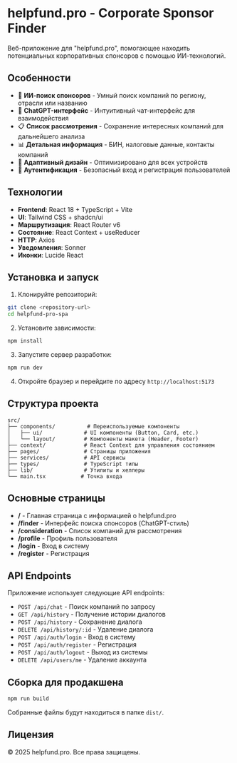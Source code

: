 # helpfund.pro - Corporate Sponsor Finder

Веб-приложение для "helpfund.pro", помогающее находить потенциальных корпоративных спонсоров с помощью ИИ-технологий.

## Особенности

- 🤖 **ИИ-поиск спонсоров** - Умный поиск компаний по региону, отрасли или названию
- 💬 **ChatGPT-интерфейс** - Интуитивный чат-интерфейс для взаимодействия
- 📋 **Список рассмотрения** - Сохранение интересных компаний для дальнейшего анализа
- 📊 **Детальная информация** - БИН, налоговые данные, контакты компаний
- 📱 **Адаптивный дизайн** - Оптимизировано для всех устройств
- 🔐 **Аутентификация** - Безопасный вход и регистрация пользователей

## Технологии

- **Frontend**: React 18 + TypeScript + Vite
- **UI**: Tailwind CSS + shadcn/ui
- **Маршрутизация**: React Router v6
- **Состояние**: React Context + useReducer
- **HTTP**: Axios
- **Уведомления**: Sonner
- **Иконки**: Lucide React

## Установка и запуск

1. Клонируйте репозиторий:
```bash
git clone <repository-url>
cd helpfund-pro-spa
```

2. Установите зависимости:
```bash
npm install
```

3. Запустите сервер разработки:
```bash
npm run dev
```

4. Откройте браузер и перейдите по адресу `http://localhost:5173`

## Структура проекта

```
src/
├── components/          # Переиспользуемые компоненты
│   ├── ui/             # UI компоненты (Button, Card, etc.)
│   └── layout/         # Компоненты макета (Header, Footer)
├── context/            # React Context для управления состоянием
├── pages/              # Страницы приложения
├── services/           # API сервисы
├── types/              # TypeScript типы
├── lib/                # Утилиты и хелперы
└── main.tsx           # Точка входа
```

## Основные страницы

- **/** - Главная страница с информацией о helpfund.pro
- **/finder** - Интерфейс поиска спонсоров (ChatGPT-стиль)
- **/consideration** - Список компаний для рассмотрения
- **/profile** - Профиль пользователя
- **/login** - Вход в систему
- **/register** - Регистрация

## API Endpoints

Приложение использует следующие API endpoints:

- `POST /api/chat` - Поиск компаний по запросу
- `GET /api/history` - Получение истории диалогов
- `POST /api/history` - Сохранение диалога
- `DELETE /api/history/:id` - Удаление диалога
- `POST /api/auth/login` - Вход в систему
- `POST /api/auth/register` - Регистрация
- `POST /api/auth/logout` - Выход из системы
- `DELETE /api/users/me` - Удаление аккаунта

## Сборка для продакшена

```bash
npm run build
```

Собранные файлы будут находиться в папке `dist/`.

## Лицензия

© 2025 helpfund.pro. Все права защищены.